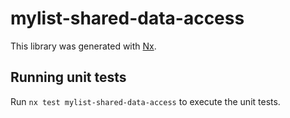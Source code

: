 # mylist-shared-data-access

This library was generated with [Nx](https://nx.dev).

## Running unit tests

Run `nx test mylist-shared-data-access` to execute the unit tests.
